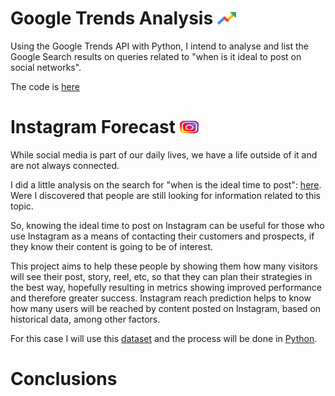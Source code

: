 # Google Trends Analysis <img src="https://github.com/AgosBal/Instagram-Reach/blob/40768e90852e0ed2c44aeb399a07167fcfb74aa5/img/Google%20Trends.png" width="30" height="20" alt="Google Trends">

Using the Google Trends API with Python, I intend to analyse and list the Google Search results on queries related to "when is it ideal to post on social networks".

The code is [here](Google.Search.Analysis.ipynb)


# Instagram Forecast <img src="https://github.com/AgosBal/Instagram-Reach/blob/4abb54adfbc157be97f828eeca8b7f0fb6075498/img/Instagram.png" width="30" height="20" alt="Instagram">
While social media is part of our daily lives, we have a life outside of it and are not always connected.

I did a little analysis on the search for "when is the ideal time to post": [here](Google.Search.Analysis.ipynb). Were I discovered that people are still looking for information related to this topic.

So, knowing the ideal time to post on Instagram can be useful for those who use Instagram as a means of contacting their customers and prospects, if they know their content is going to be of interest.

This project aims to help these people by showing them how many visitors will see their post, story, reel, etc, so that they can plan their strategies in the best way, hopefully resulting in metrics showing improved performance and therefore greater success. Instagram reach prediction helps to know how many users will be reached by content posted on Instagram, based on historical data, among other factors.

For this case I will use this [dataset](Instagram-Reach.csv) and the process will be done in [Python](Instagram.Forecast.ipynb).

# Conclusions

